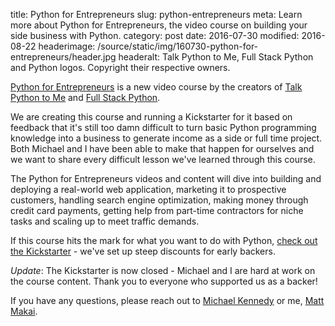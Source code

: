 title: Python for Entrepreneurs
slug: python-entrepreneurs
meta: Learn more about Python for Entrepreneurs, the video course on building your side business with Python.
category: post
date: 2016-07-30
modified: 2016-08-22
headerimage: /source/static/img/160730-python-for-entrepreneurs/header.jpg
headeralt: Talk Python to Me, Full Stack Python and Python logos. Copyright their respective owners.


[Python for Entrepreneurs](https://www.kickstarter.com/projects/mikeckennedy/python-for-entrepreneurs-video-course)
is a new video course by the creators of 
[Talk Python to Me](https://talkpython.fm/) and 
[Full Stack Python](https://fullstackpython.com/).

We are creating this course and running a Kickstarter for it based on 
feedback that it's still too damn difficult to turn basic Python programming 
knowledge into a business to generate income as a side or full time project. 
Both Michael and I have been able to make that happen for ourselves and we 
want to share every difficult lesson we've learned through this course.

The Python for Entrepreneurs videos and content will dive into building 
and deploying a real-world web application, marketing it to prospective 
customers, handling search engine optimization, making money through credit 
card payments, getting help from part-time contractors for niche tasks and 
scaling up to meet traffic demands.

If this course hits the mark for what you want to do with Python,
[check out the Kickstarter](https://www.kickstarter.com/projects/mikeckennedy/python-for-entrepreneurs-video-course) - we've 
set up steep discounts for early backers.

*Update*: The Kickstarter is now closed - Michael and I are hard at work
on the course content. Thank you to everyone who supported us as a backer!

If you have any questions, please reach out to 
[Michael Kennedy](https://twitter.com/mkennedy) 
or me, [Matt Makai](https://twitter.com/mattmakai).
